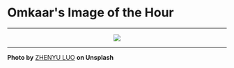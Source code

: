 # Omkaar's Image of the Hour

---

<div align="center">

<a href="https://unsplash.com/photos/hong-kong-cityscape-glows-at-night-by-the-sea--BC5jQsbJss">
  <img src="https://images.unsplash.com/photo-1747134392471-831ea9a48e1e?crop=entropy&cs=tinysrgb&fit=max&fm=jpg&ixid=M3w3NjA2Nzh8MHwxfHJhbmRvbXx8fHx8fHx8fDE3NDk0MDkyMDB8&ixlib=rb-4.1.0&q=80&w=1080" style="max-width:100%; height:auto;">
</a>



</div>

---

**Photo by** [ZHENYU LUO](https://unsplash.com/@mrnuclear) **on Unsplash**
